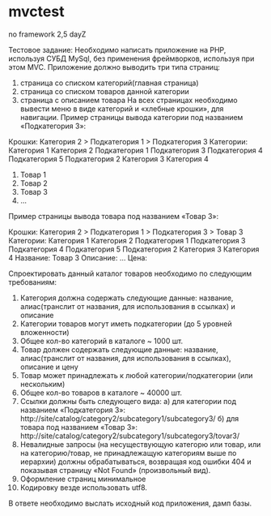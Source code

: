 mvctest
=======

no framework 2,5 dayZ

Тестовое задание:
Необходимо написать приложение на PHP, используя СУБД MySql, без применения фреймворков, используя при этом MVC. Приложение должно выводить три типа страниц:
1) страница со списком категорий(главная страница)
2) страница со списком товаров данной категории
3) страница с описанием товара
На всех страницах необходимо вывести меню в виде категорий и «хлебные крошки», для навигации.
Пример страницы вывода категории под названием «Подкатегория 3»:

Крошки: Категория 2 > Подкатегория 1 > Подкатегория 3
Категории:
Категория 1
Категория 2
Подкатегория 1
Подкатегория 3
Подкатегория 4
Подкатегория 5
Подкатегория 2
Категория 3
Категория 4
1. Товар 1
2. Товар 2
3. Товар 3
4. ...

Пример страницы вывода товара под названием «Товар 3»:

Крошки: Категория 2 > Подкатегория 1 > Подкатегория 3 > Товар 3
Категории:
Категория 1
Категория 2
Подкатегория 1
Подкатегория 3
Подкатегория 4
Подкатегория 5
Подкатегория 2
Категория 3
Категория 4
Название: Товар 3
Описание: …
Цена:

Спроектировать данный каталог товаров необходимо по следующим требованиям:
1) Категория должна содержать следующие данные: название, алиас(транслит от названия, для использования в ссылках) и описание
2) Категории товаров могут иметь подкатегории (до 5 уровней вложенности)
3) Общее кол-во категорий в каталоге ~ 1000 шт.
4) Товар должен содержать следующие данные: название, алиас(транслит от названия, для использования в ссылках), описание и цену
5) Товар может принадлежать к любой категории/подкатегории (или нескольким)
6) Общее кол-во товаров в каталоге ~ 40000 шт.
7) Ссылки должны быть следующего вида:
а) для категории под названием «Подкатегория 3»: http://site/catalog/category2/subcategory1/subcategory3/
б) для товара под названием «Товар 3»:
http://site/catalog/category2/subcategory1/subcategory3/tovar3/
8) Невалидные запросы (на несуществующую категорю или товар, или на категорию/товар, не принадлежащую категориям выше по иерархии) должны обрабатываться, возвращая код ошибки 404 и показывая страницу «Not Found» (произвольный вид).
9) Оформление страниц минимальное
10) Кодировку везде использовать utf8.

В ответе необходимо выслать исходный код приложения, дамп базы.
